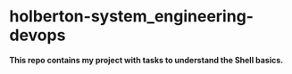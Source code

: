 # holberton-system_engineering-devops
**This repo contains my project with tasks to understand the Shell basics.**